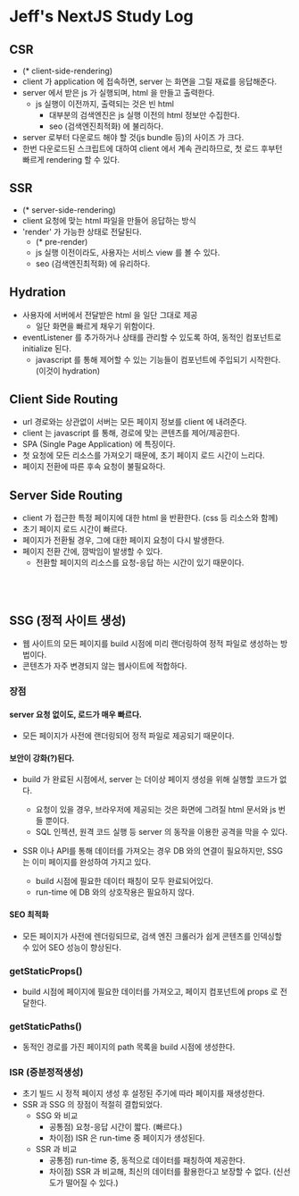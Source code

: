 # Jeff's NextJS Study Log


## CSR
- (* client-side-rendering)
- client 가 application 에 접속하면, server 는 화면을 그릴 재료를 응답해준다.
- server 에서 받은 js 가 실행되며, html 을 만들고 출력한다.
  - js 실행이 이전까지, 출력되는 것은 빈 html
    - 대부분의 검색엔진은 js 실행 이전의 html 정보만 수집한다.
    - seo (검색엔진최적화) 에 불리하다.
- server 로부터 다운로드 해야 할 것(js bundle 등)의 사이즈 가 크다.
- 한번 다운로드된 스크립트에 대하여 client 에서 계속 관리하므로, 첫 로드 후부턴 빠르게 rendering 할 수 있다.


## SSR 
- (* server-side-rendering)
- client 요청에 맞는 html 파일을 만들어 응답하는 방식
- 'render' 가 가능한 상태로 전달된다.
  - (* pre-render)
  - js 실행 이전이라도, 사용자는 서비스 view 를 볼 수 있다.
  - seo (검색엔진최적화) 에 유리하다.

## Hydration
- 사용자에 서버에서 전달받은 html 을 일단 그대로 제공
  - 일단 화면을 빠르게 채우기 위함이다.
- eventListener 를 추가하거나 상태를 관리할 수 있도록 하여, 동적인 컴포넌트로 initialize 된다.
  - javascript 를 통해 제어할 수 있는 기능들이 컴포넌트에 주입되기 시작한다. (이것이 hydration)



## Client Side Routing
- url 경로와는 상관없이 서버는 모든 페이지 정보를 client 에 내려준다.
- client 는 javascript 를 통해, 경로에 맞는 콘텐츠를 제어/제공한다.
- SPA (Single Page Application) 에 특징이다.
- 첫 요청에 모든 리소스를 가져오기 때문에, 초기 페이지 로드 시간이 느리다.
- 페이지 전환에 따른 후속 요청이 불필요하다.

## Server Side Routing
- client 가 접근한 특정 페이지에 대한 html 을 반환한다. (css 등 리소스와 함께)
- 초기 페이지 로드 시간이 빠르다.
- 페이지가 전환될 경우, 그에 대한 페이지 요청이 다시 발생한다.
- 페이지 전환 간에, 깜박임이 발생할 수 있다.
  - 전환할 페이지의 리소스를 요청-응답 하는 시간이 있기 때문이다.


<br/>
<br/>

## SSG (정적 사이트 생성)
- 웹 사이트의 모든 페이지를 build 시점에 미리 랜더링하여 정적 파일로 생성하는 방법이다.
- 콘텐츠가 자주 변경되지 않는 웹사이트에 적합하다.

### 장점
#### server 요청 없이도, 로드가 매우 빠르다.
- 모든 페이지가 사전에 랜더링되어 정적 파일로 제공되기 때문이다.

#### 보안이 강화(?)된다.
- build 가 완료된 시점에서, server 는 더이상 페이지 생성을 위해 실행할 코드가 없다. 
  - 요청이 있을 경우, 브라우저에 제공되는 것은 화면에 그려질 html 문서와 js 번들 뿐이다.
  - SQL 인젝션, 원격 코드 실행 등 server 의 동작을 이용한 공격을 막을 수 있다.

- SSR 이나 API를 통해 데이터를 가져오는 경우 DB 와의 연결이 필요하지만, SSG 는 이미 페이지를 완성하여 가지고 있다.
  - build 시점에 필요한 데이터 패칭이 모두 완료되어있다.
  - run-time 에 DB 와의 상호작용은 필요하지 않다.

#### SEO 최적화
- 모든 페이지가 사전에 렌더링되므로, 검색 엔진 크롤러가 쉽게 콘텐츠를 인덱싱할 수 있어 SEO 성능이 향상된다.

### getStaticProps()
- build 시점에 페이지에 필요한 데이터를 가져오고, 페이지 컴포넌트에 props 로 전달한다.

### getStaticPaths()
- 동적인 경로를 가진 페이지의 path 목록을 build 시점에 생성한다.

### ISR (증분정적생성)
- 초기 빌드 시 정적 페이지 생성 후 설정된 주기에 따라 페이지를 재생성한다.
- SSR 과 SSG 의 장점이 적절히 결합되었다.
  - SSG 와 비교
    - 공통점) 요청-응답 시간이 짧다. (빠르다.)
    - 차이점) ISR 은 run-time 중 페이지가 생성된다.
  - SSR 과 비교
    - 공통점) run-time 중, 동적으로 데이터를 패칭하여 제공한다.
    - 차이점) SSR 과 비교해, 최신의 데이터를 활용한다고 보장할 수 없다. (신선도가 떨어질 수 있다.)
  
<br/>
<br/>
